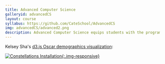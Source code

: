 ```yaml
---
title: Advanced Computer Science
galleryid: advancedCS
layout: course
syllabus: https://github.com/CateSchool/AdvancedCS
img: advancedCS/advanced2.png
description: Advanced Computer Science equips students with the programming skills to solve a diverse set of complex computational problems. The course covers Object-Oriented Programming principles, data structures and algorithms, and data science and visualization.
---
```


Kelsey Sha's [d3.js Oscar demographics visualization](https://k20231129.github.io/Final-Data-Project/):
  
[![Constellations Installation]({{site.url}}/img/courses/advancedCS/oscar.png){:.img-responsive}](https://k20231129.github.io/Final-Data-Project/)
